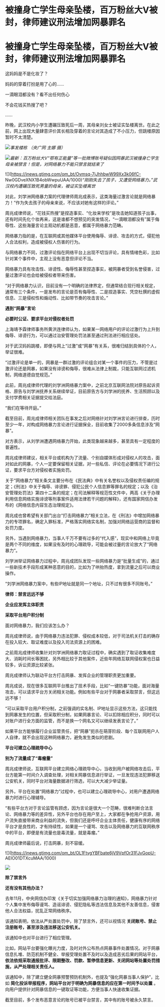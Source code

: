 # 被撞身亡学生母亲坠楼，百万粉丝大V被封，律师建议刑法增加网暴罪名

# 被撞身亡学生母亲坠楼，百万粉丝大V被封，律师建议刑法增加网暴罪名

这妈妈是不是化妆了？

妈妈的穿着打扮是用了心的……

一滴眼泪都没有？看不出任何伤心

不会花钱买热搜了吧？

……

昨晚，武汉校内小学生遭碾压致死后一周，其母亲刘女士被证实坠楼离世。在此之前，网上出现大量肆意评价其长相及穿着的言论对其造成了不小压力，但跳楼原因暂时不太清楚。

![](https://inews.gtimg.com/om_bt/O4D6R3qiE230L8fEyImHbIP7_4vJbav2xlN2mbQEdWhBEAA/1000)_事发楼栋
（央广网 主娜 摄）_

![](https://inews.gtimg.com/om_bt/OldLaJqLmX7WbdxxuDmx3cv64AQu-Q5rXpyh2ye0lSf0IAA/1000)_最新：百万粉丝大V“鄂有正能量”等一批微博账号疑似因网暴武汉被撞身亡学生母亲被禁言！但是，对网络暴力不能只禁言就结束了_

![](https://inews.gtimg.com/om_bt/Ovmsq-7jJhhbwW99Xx3k06fC-
Nw0GDveXNX1B4obWwpuUAA/1000)_“刚刚失去了孩子，又遭受网络暴力。”武汉校内遭碾压致死男童的母亲，被证实坠楼离世_

对此，刘学洲网络暴力案的代理律师周兆成表示，这类海量过激言论就是网络暴力！“作为失去孩子的母亲来说，不应该对她有这样的评论。”

周兆成律师说，“花钱买热搜”是捏造事实、“化妆来学校”是攻击她知道孩子出事，还有时间先化个妆再来，这是谁都不想预见的突发情况，“一滴眼泪都没有”属于侮辱性、这些海量言论主观动机都是恶意，都属于网络暴力范畴。

网络暴力指的是，在互联网或其他媒体平台使用侮辱、诽谤、攻击的方式，侵犯他人合法权利，造成被侵权人伤害的行为。

与网络暴力不同，过激评论指在网络平台上出现不切当评论，具有情绪色彩，比如针对某个事件中，主观上没有恶意但评论不当。

网络暴力具有攻击性、诽谤性、侮辱性甚至捏造事实，被网暴者受到名誉侵害，过量过激评论也会给被侵权者带来伤害。

“对于网络暴力认识，目前没有一个明确的法律界定，但通常结合现行相关规定，通常有三个条件，一是发布的言论是否有侮辱性、二是捏造事实、凭空杜撰的虚假信息、三是侵权性和煽动性、比如带节奏的攻击言论。”

**遇到“网暴”言论**

**必要时公证、要求平台对侵权者处罚**

上海靖予霖律师事务所黄洪连律师认为，如果某一网络用户的评论过激行为上升到侮辱、诽谤行为，可以通过治安管理处罚法甚至通过刑法进行相应惩处。

对于武汉妈妈跳楼，即便与网上“过激”或“网暴”有关系，很难归结到具体的个人，举证很难。

“过激评论是单一的，网暴是一群过激的评论组合对某一个事件的压力，不管是过激评论还是网暴，如果没有诽谤和侮辱，很难从法律上制裁，只能互联网过滤机制，网络道德自觉规范。”

此前，周兆成律师代理的刘学洲网络暴力案中，之前北京互联网法院对原告起诉资格、原告与刘学洲抚养关系继续举证，目前原告方与刘学洲的抚养、生活照顾以及支付学费相关证据提交给法庭。

“我们在等待开庭。”

截至目前，周兆成律师相关团队在事发之后对网络针对刘学洲言论进行排查，历时至少一年，对构成网络暴力言论进行证据保全，目前收集了2000多条信息涉及“网暴”。

对方表示，从刘学洲遭遇网络暴力开始，此类现象越来越多，甚至具有一定程度的普遍性。

周兆成律师建议，相关平台或机构为了流量、个别自媒体形成对侵权人的攻击，面对如此的网暴，个人一定要保留相关证据，对一些私信、评论在必要情况下进行公证，要求平台方对侵权者实施处罚。

关于“网络暴力”相关条文主要分布在《民法典》中有关名誉权以及侵权责任编的规定；《刑法》中关于侮辱、诽谤罪、侵犯公民个人信息罪等罪名的规定；以及《治安管理处罚法》第四十二条的规定；在司法解释等规范性文件中，两高《关于办理利用信息网络实施诽谤等刑事案件适用法律若干问题的解释》，还有国家网信办发布的《网络信息内容生态治理规定》。

周兆成也曾希望有关部门出台“打击网络暴力”相关立法，在《刑法》中增加网络暴力的专项罪名，确定入罪标准，严格落实网络实名制，加强对网络运营商的监督和处罚力度。

另外，当遇到网络暴力，当事人千万不要有过多的“代入感”，现实中和网络上毕竟是两个不同的维度，如果没有及时的心理疏导，可能会被过量的言论放大了“网络暴力”。

刘学洲举证网络暴力过程中，周兆成团队发现一些网络暴力是“批量生成”的，通过一些新技术手段形成某种恶意的目的，比如为了哄抬热度，拿到流量之后可以商业操作。

“刘学洲网络暴力案中，有些IP地址就是同一个地址，只不过有很多不同账号。”

**律师：禁言远远不够**

**企业应发挥主体职责**

**采取平台用户积分制**

面对网络暴力，我们应该怎么办？

周兆成律师说，由于网络暴力违法犯罪、侵权成本较低，对于司法机关打击的确存在投入较大、取证难度以及投入司法资源上的困难。

之前周兆成律师收集针对刘学洲网络暴力取证过程中，确实遇到了取证收集难度大、消耗时间长等困扰，另外相比较于其他案件，近些年网络互联网侵权案也日益较多，诉讼资源比较紧张。

周兆成律师认为联动平台方打击网暴、发挥企业的管理职责更加重要。

周兆成说，现在很多互联网平台推出了技术手段，比如“一键防暴”功能，面对海量攻击，可以请求平台方关闭相关功能。例如有些平台对于网暴者采取禁言，但这远远不够！

“可以采取平台用户积分制，之前强调的实名制、IP地址显示这些方法，这只能找到网暴发生的位置，但采取积分制，如果网暴言论、可以扣除相应积分，同时可以对账户进行全方面的监管，而不是换一个网名又可以继续发表言论了。”

如果平台方能够履行企业监管责任，把“网暴”扼杀在萌芽阶段、每个互联网用户人人自律，就不会出现这种网络暴力，避免发生类似的悲剧。

**平台可建立心理疏导中心**

**别为了流量成了“毒瘤量”**

周兆成律师说，互联网平台建立网络心理疏导中心，当收到用户被网络攻击后，平台方能第一时间介入调查处理，对相关网暴信息进行举证，一旦发现违法犯罪移送公安机关，同时平台对海量数据进行筛选，可以大大减少举证量。

另外，平台在处置“网络暴力”过程中，也可以建立心理疏导中心，对用户遭遇网络暴力时进行心理辅导。

“有些平台方对于言论监管有顾虑，因为言论是很大一个范畴，很难判断合法言论、网络暴力等的差异性，另外平台也存在用户至上，大家都在争抢用户资源，用户流失直接带来商业利益的流失，但我们还是呼吁企业主体责任，健康有序的网络平台才是良性的，才有持续性，如果是一个谩骂、攻击以及网络暴力的互联网秩序中的平台，即便是有流量也是毒流量，就是毒瘤。”

周兆成律师最后说，打击网暴，刻不容缓。

![](https://inews.gtimg.com/om_bt/OL1FtvgYBFbate6jV9VpfOr31FJvGopU-
AEIO01DTXcuMAA/1000)

![](https://inews.gtimg.com/om_bt/O8u716pXV7W-Wryh0XjhhZ0s5b1K1njpZXFJ04f0ouUsoAA/1000)

**除了禁言外**

**还有没有其他办法？**

去年11月，中央网信办印发《关于切实加强网络暴力治理的通知》，网络暴力针对个人集中发布侮辱谩骂、造谣诽谤、侵犯隐私等违法信息及其他不友善信息，侵害他人合法权益，扰乱正常网络秩序。

该通知表明，依法从严处置处罚中，除了禁言外，还可以视情况 **关闭账号、禁止注册账号，甚至涉及违法移送公安机关。**

该通知中也对平台进行了相应管理。

比如，网站平台要强化曝光力度，及时对外公布热点网暴事件处置情况。对于网暴信息扎堆、防范机制不健全、举报受理处置不及时以及造成恶劣后果的网站平台，
**依法依规采取通报批评、限期整改、罚款、暂停信息更新、关闭网站等处置处罚措施，从严处理相关责任人。**

该通知中，除了建立健全网暴预警预防机制外，也提及“强化网暴当事人保护”，比如 **简化投诉举报程序，网站平台对于明确为网暴信息的应在第一时间予以处置**
。向用户提供针对网暴信息的一键取证等功能，方便当事人快速收集证据。

截至目前，多个发布恶意言论的账号已被平台禁言，其中有的账号被永久禁言。

